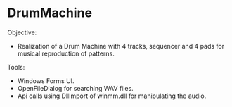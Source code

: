 # DrumMachine

Objective:
- Realization of a Drum Machine with 4 tracks, sequencer and 4 pads for musical reproduction of patterns.

Tools:
- Windows Forms UI.
- OpenFileDialog for searching WAV files.
- Api calls using DllImport of winmm.dll for manipulating the audio.
